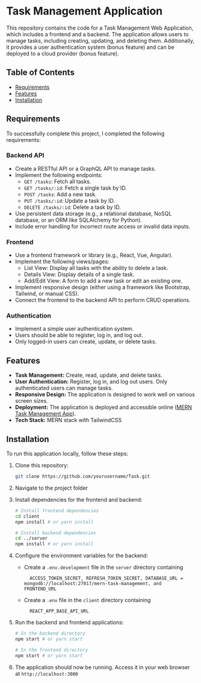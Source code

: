 # Task Management Application

This repository contains the code for a Task Management Web Application, which includes a frontend and a backend. The application allows users to manage tasks, including creating, updating, and deleting them. Additionally, it provides a user authentication system (bonus feature) and can be deployed to a cloud provider (bonus feature).

## Table of Contents
- [Requirements](#requirements)
- [Features](#features)
- [Installation](#installation)

## Requirements

To successfully complete this project, I completed the following requirements:

### Backend API

- Create a RESTful API or a GraphQL API to manage tasks.
- Implement the following endpoints:
  - `GET /tasks`: Fetch all tasks.
  - `GET /tasks/:id`: Fetch a single task by ID.
  - `POST /tasks`: Add a new task.
  - `PUT /tasks/:id`: Update a task by ID.
  - `DELETE /tasks/:id`: Delete a task by ID.
- Use persistent data storage (e.g., a relational database, NoSQL database, or an ORM like SQLAlchemy for Python).
- Include error handling for incorrect route access or invalid data inputs.

### Frontend

- Use a frontend framework or library (e.g., React, Vue, Angular).
- Implement the following views/pages:
  - List View: Display all tasks with the ability to delete a task.
  - Details View: Display details of a single task.
  - Add/Edit View: A form to add a new task or edit an existing one.
- Implement responsive design (either using a framework like Bootstrap, Tailwind, or manual CSS).
- Connect the frontend to the backend API to perform CRUD operations.

### Authentication

- Implement a simple user authentication system.
- Users should be able to register, log in, and log out.
- Only logged-in users can create, update, or delete tasks.

## Features

- **Task Management:** Create, read, update, and delete tasks.
- **User Authentication:** Register, log in, and log out users. Only authenticated users can manage tasks.
- **Responsive Design:** The application is designed to work well on various screen sizes.
- **Deployment:** The application is deployed and accessible online ([MERN Task Management App](https://mern-task-management-client.vercel.app/)).
- **Tech Stack:** MERN stack with TailwindCSS

## Installation

To run this application locally, follow these steps:

1. Clone this repository:

   ```bash
   git clone https://github.com/yourusername/Task.git
   ```

2. Navigate to the project folder

3. Install dependencies for the frontend and backend:

   ```bash
   # Install frontend dependencies
   cd client
   npm install # or yarn install

   # Install backend dependencies
   cd ../server
   npm install # or yarn install
   ```

4. Configure the environment variables for the backend:
   - Create a `.env.development` file in the `server` directory containing
     ```
       ACCESS_TOKEN_SECRET, REFRESH_TOKEN_SECRET, DATABASE_URL = mongodb://localhost:27017/mern-task-management, and FRONTEND_URL
     ```
   - Create a `.env` file in the `client` directory containing
     ```
       REACT_APP_BASE_API_URL
     ```

5. Run the backend and frontend applications:

   ```bash
   # In the backend directory
   npm start # or yarn start

   # In the frontend directory
   npm start # or yarn start
   ```

7. The application should now be running. Access it in your web browser at `http://localhost:3000`
